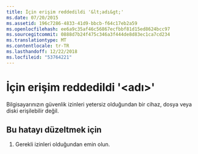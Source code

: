 ```yaml
---
title: İçin erişim reddedildi '&lt;adı&gt;'
ms.date: 07/20/2015
ms.assetid: 196c7286-4833-41d9-bbcb-f64c17eb2a59
ms.openlocfilehash: ee6a9c35af46c56867ecfbbf81d15ed8624bcc97
ms.sourcegitcommit: 0888d7b24f475c346a3f444de8d83ec1ca7cd234
ms.translationtype: MT
ms.contentlocale: tr-TR
ms.lasthandoff: 12/22/2018
ms.locfileid: "53764221"
---
```

# <a name="access-denied-to-ltnamegt"></a>İçin erişim reddedildi '&lt;adı&gt;'
Bilgisayarınızın güvenlik izinleri yetersiz olduğundan bir cihaz, dosya veya diski erişilebilir değil.  
  
## <a name="to-correct-this-error"></a>Bu hatayı düzeltmek için  
  
1.  Gerekli izinleri olduğundan emin olun.  
  

